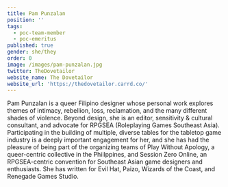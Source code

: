 ```yaml
---
title: Pam Punzalan
position: ''
tags:
  - poc-team-member
  - poc-emeritus
published: true
gender: she/they
order: 0
image: /images/pam-punzalan.jpg
twitter: TheDovetailor
website_name: The Dovetailor
website_url: 'https://thedovetailor.carrd.co/'
---
```


Pam Punzalan is a queer Filipino designer whose personal work explores themes of intimacy, rebellion, loss, reclamation, and the many different shades of violence. Beyond design, she is an editor, sensitivity & cultural consultant, and advocate for RPGSEA (Roleplaying Games Southeast Asia). Participating in the building of multiple, diverse tables for the tabletop game industry is a deeply important engagement for her, and she has had the pleasure of being part of the organizing teams of Play Without Apology, a queer-centric collective in the Phiilppines, and Session Zero Online, an RPGSEA-centric convention for Southeast Asian game designers and enthusiasts. She has written for Evil Hat, Paizo, Wizards of the Coast, and Renegade Games Studio.
